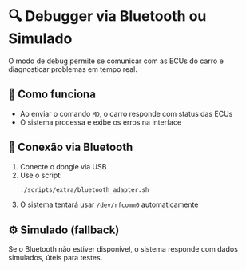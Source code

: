 # 🔍 Debugger via Bluetooth ou Simulado

O modo de debug permite se comunicar com as ECUs do carro e diagnosticar problemas em tempo real.

## 🧠 Como funciona

- Ao enviar o comando `MD`, o carro responde com status das ECUs
- O sistema processa e exibe os erros na interface

## 🔌 Conexão via Bluetooth

1. Conecte o dongle via USB
2. Use o script:
   ```bash
   ./scripts/extra/bluetooth_adapter.sh
   ```
3. O sistema tentará usar `/dev/rfcomm0` automaticamente

## ⚙️ Simulado (fallback)

Se o Bluetooth não estiver disponível, o sistema responde com dados simulados, úteis para testes.